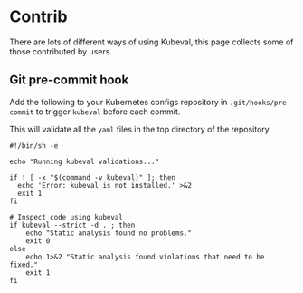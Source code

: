 # Contrib

There are lots of different ways of using Kubeval, this page collects some of those
contributed by users.

## Git pre-commit hook

Add the following to your Kubernetes configs repository in `.git/hooks/pre-commit` to trigger `kubeval` before each commit.

This will validate all the `yaml` files in the top directory of the repository.

```shell
#!/bin/sh -e

echo "Running kubeval validations..."

if ! [ -x "$(command -v kubeval)" ]; then
  echo 'Error: kubeval is not installed.' >&2
  exit 1
fi

# Inspect code using kubeval
if kubeval --strict -d . ; then
    echo "Static analysis found no problems."
    exit 0
else
    echo 1>&2 "Static analysis found violations that need to be fixed."
    exit 1
fi
```
